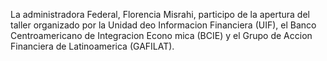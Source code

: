 La administradora Federal, Florencia Misrahi, participo de la apertura del taller organizado por la Unidad
 deo Informacion Financiera (UIF), el Banco Centroamericano de Integracion Econo
 mica (BCIE) y el Grupo de Accion Financiera de Latinoamerica (GAFILAT).  
      